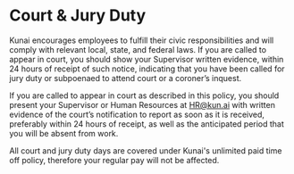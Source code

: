 # Court & Jury Duty

Kunai encourages employees to fulfill their civic responsibilities and will comply with relevant local, state, and federal laws. If you are called to appear in court, you should show your Supervisor written evidence, within 24 hours of receipt of such notice, indicating that you have been called for jury duty or subpoenaed to attend court or a coroner’s inquest.

If you are called to appear in court as described in this policy, you should present your Supervisor or Human Resources at HR@kun.ai with written evidence of the court’s notification to report as soon as it is received, preferably within 24 hours of receipt, as well as the anticipated period that you will be absent from work.

All court and jury duty days are covered under Kunai's unlimited paid time off policy, therefore your regular pay will not be affected.
